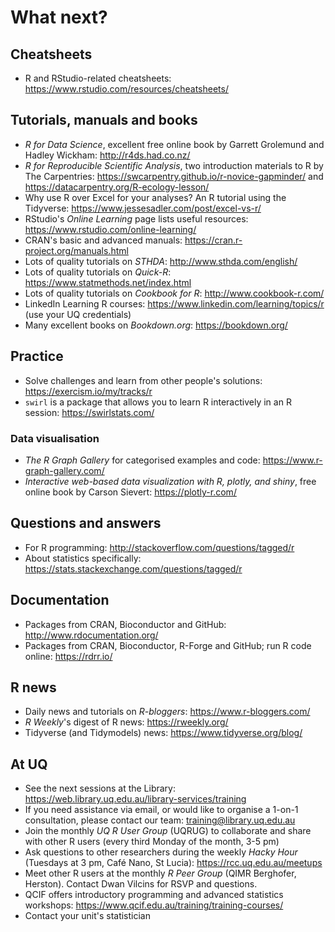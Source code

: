 # What next?

## Cheatsheets

* R and RStudio-related cheatsheets: https://www.rstudio.com/resources/cheatsheets/

## Tutorials, manuals and books

* _R for Data Science_, excellent free online book by Garrett Grolemund and Hadley Wickham: http://r4ds.had.co.nz/
* _R for Reproducible Scientific Analysis_, two introduction materials to R by The Carpentries: https://swcarpentry.github.io/r-novice-gapminder/ and https://datacarpentry.org/R-ecology-lesson/
* Why use R over Excel for your analyses? An R tutorial using the Tidyverse: https://www.jessesadler.com/post/excel-vs-r/
* RStudio's _Online Learning_ page lists useful resources: https://www.rstudio.com/online-learning/
* CRAN's basic and advanced manuals: https://cran.r-project.org/manuals.html
* Lots of quality tutorials on _STHDA_: http://www.sthda.com/english/
* Lots of quality tutorials on _Quick-R_: https://www.statmethods.net/index.html
* Lots of quality tutorials on _Cookbook for R_: http://www.cookbook-r.com/
* LinkedIn Learning R courses: https://www.linkedin.com/learning/topics/r (use your UQ credentials)
* Many excellent books on _Bookdown.org_: https://bookdown.org/

## Practice

* Solve challenges and learn from other people's solutions: https://exercism.io/my/tracks/r
* `swirl` is a package that allows you to learn R interactively in an R session: https://swirlstats.com/

### Data visualisation

* _The R Graph Gallery_ for categorised examples and code: https://www.r-graph-gallery.com/
* _Interactive web-based data visualization with R, plotly, and shiny_, free online book by Carson Sievert: https://plotly-r.com/

## Questions and answers

* For R programming: http://stackoverflow.com/questions/tagged/r
* About statistics specifically: https://stats.stackexchange.com/questions/tagged/r

## Documentation

* Packages from CRAN, Bioconductor and GitHub: http://www.rdocumentation.org/
* Packages from CRAN, Bioconductor, R-Forge and GitHub; run R code online: https://rdrr.io/

## R news

* Daily news and tutorials on _R-bloggers_: https://www.r-bloggers.com/
* _R Weekly_'s digest of R news: https://rweekly.org/
* Tidyverse (and Tidymodels) news: https://www.tidyverse.org/blog/

## At UQ

* See the next sessions at the Library: https://web.library.uq.edu.au/library-services/training
* If you need assistance via email, or would like to organise a 1-on-1 consultation, please contact our team: training@library.uq.edu.au
* Join the monthly _UQ R User Group_ (UQRUG) to collaborate and share with other R users (every third Monday of the month, 3-5 pm)
* Ask questions to other researchers during the weekly _Hacky Hour_ (Tuesdays at 3 pm, Café Nano, St Lucia): https://rcc.uq.edu.au/meetups
* Meet other R users at the monthly _R Peer Group_ (QIMR Berghofer, Herston). Contact Dwan Vilcins for RSVP and questions.
* QCIF offers introductory programming and advanced statistics workshops: https://www.qcif.edu.au/training/training-courses/
* Contact your unit's statistician
